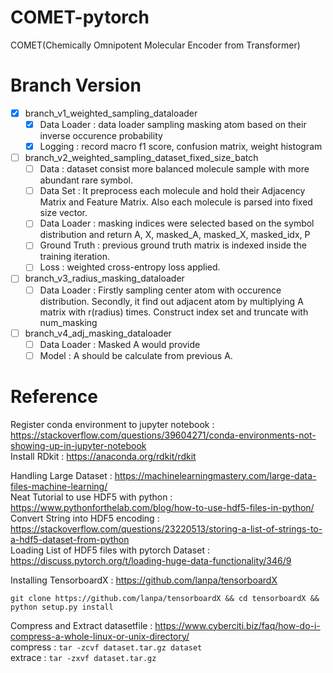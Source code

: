 # COMET-pytorch
COMET(Chemically Omnipotent Molecular Encoder from Transformer)

# Branch Version  
- [X] branch_v1_weighted_sampling_dataloader
    - [X] Data Loader : data loader sampling masking atom based on their inverse occurence probability  
    - [X] Logging : record macro f1 score, confusion matrix, weight histogram  
    
- [ ] branch_v2_weighted_sampling_dataset_fixed_size_batch    
    - [ ] Data : dataset consist more balanced molecule sample with more abundant rare symbol.  
    - [ ] Data Set : It preprocess each molecule and hold their Adjacency Matrix and Feature Matrix. Also each molecule is parsed into fixed size vector.    
    - [ ] Data Loader : masking indices were selected based on the symbol distribution and return A, X, masked_A, masked_X, masked_idx, P  
    - [ ] Ground Truth : previous ground truth matrix is indexed inside the training iteration.  
    - [ ] Loss : weighted cross-entropy loss applied.  
     
- [ ] branch_v3_radius_masking_dataloader  
    - [ ] Data Loader : Firstly sampling center atom with occurence distribution. Secondly, it find out adjacent atom by multiplying A matrix with r(radius) times. Construct index set and truncate with num_masking  
    
- [ ] branch_v4_adj_masking_dataloader  
    - [ ] Data Loader : Masked A would provide  
    - [ ] Model : A should be calculate from previous A.   

# Reference  
Register conda environment to jupyter notebook : https://stackoverflow.com/questions/39604271/conda-environments-not-showing-up-in-jupyter-notebook  
Install RDkit : https://anaconda.org/rdkit/rdkit  

Handling Large Dataset : https://machinelearningmastery.com/large-data-files-machine-learning/  
Neat Tutorial to use HDF5 with python : https://www.pythonforthelab.com/blog/how-to-use-hdf5-files-in-python/  
Convert String into HDF5 encoding : https://stackoverflow.com/questions/23220513/storing-a-list-of-strings-to-a-hdf5-dataset-from-python  
Loading List of HDF5 files with pytorch Dataset : https://discuss.pytorch.org/t/loading-huge-data-functionality/346/9   

Installing TensorboardX : https://github.com/lanpa/tensorboardX  
```
git clone https://github.com/lanpa/tensorboardX && cd tensorboardX && python setup.py install
```  

Compress and Extract datasetfile : https://www.cyberciti.biz/faq/how-do-i-compress-a-whole-linux-or-unix-directory/  
compress : ```tar -zcvf dataset.tar.gz dataset```  
extrace : ```tar -zxvf dataset.tar.gz```  

